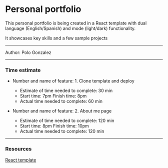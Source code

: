 # Personal portfolio

This personal portfolio is being created in a React template with dual language (English/Spanish) and mode (light/dark) functionality.

It showcases key skills and a few sample projects

---

Author: Polo Gonzalez

---

### Time estimate

- Number and name of feature: 1. Clone template and deploy
  - Estimate of time needed to complete: 30 min
  - Start time: 7pm  Finish time: 8pm
  - Actual time needed to complete: 60 min

- Number and name of feature: 2. About me page
  - Estimate of time needed to complete: 120 min
  - Start time: 8pm  Finish time: 10pm
  - Actual time needed to complete: 120 min

---

### Resources

[React template](https://www.npmjs.com/package/cra-template-react-portfolio)